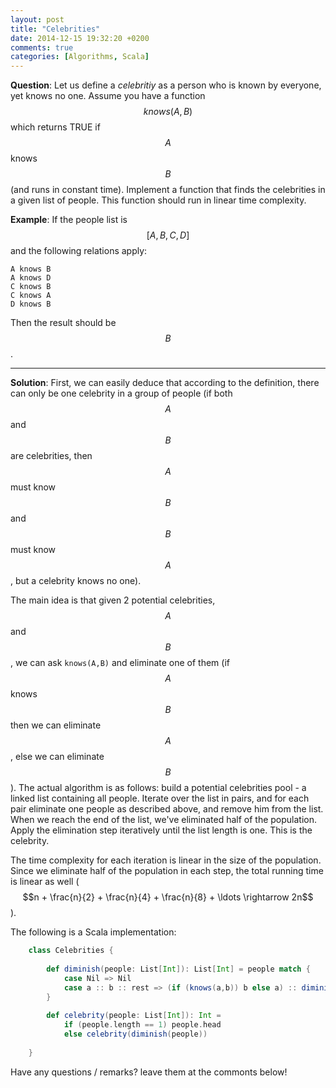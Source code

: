 ```yaml
---
layout: post
title: "Celebrities"
date: 2014-12-15 19:32:20 +0200
comments: true
categories: [Algorithms, Scala]
---
```


**Question**: Let us define a *celebritiy* as a person who is known by everyone, yet knows no one.
Assume you have a function $$knows(A,B)$$ which returns TRUE if $$A$$ knows $$B$$ (and runs in constant time).
Implement a function that finds the celebrities in a given list of people. This function should run in linear time complexity.

**Example**: If the people list is $$[A, B, C, D]$$ and the following relations apply:

    A knows B
    A knows D
    C knows B
    C knows A
    D knows B

Then the result should be $$B$$.
 
---

**Solution**: First, we can easily deduce that according to the definition, there can only be one celebrity
in a group of people (if both $$A$$ and $$B$$ are celebrities, then $$A$$ must know $$B$$ and $$B$$ must know $$A$$, but a celebrity knows no one).

The main idea is that given 2 potential celebrities, $$A$$ and $$B$$, we can ask ```knows(A,B)``` and eliminate one of them (if $$A$$ knows $$B$$ then we can eliminate $$A$$, else we can eliminate $$B$$). 
The actual algorithm is as follows: build a potential celebrities pool - a linked list containing all people. Iterate over the list in pairs, and for each pair eliminate one people as described above, and remove him from the list.
When we reach the end of the list, we've eliminated half of the population. Apply the elimination step iteratively until the list length is one. This is the celebrity.

The time complexity for each iteration is linear in the size of the population. Since we eliminate half of the population in each step, the total running time is linear as well ($$n + \frac{n}{2} + \frac{n}{4} + \frac{n}{8} + \ldots \rightarrow 2n$$).

The following is a Scala implementation:

``` Scala
    class Celebrities {
    
        def diminish(people: List[Int]): List[Int] = people match {
            case Nil => Nil
            case a :: b :: rest => (if (knows(a,b)) b else a) :: diminish(rest)
        }
        
        def celebrity(people: List[Int]): Int = 
            if (people.length == 1) people.head 
            else celebrity(diminish(people))
    
    }
```

Have any questions / remarks? leave them at the commonts below!
